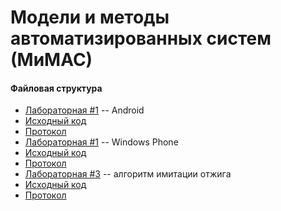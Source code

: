 Модели и методы автоматизированных систем (МиМАС)
=========================

#### Файловая структура
* [Лабораторная #1](lab01) -- Android
 * [Исходный код](lab01/code)
 * [Протокол](lab01/lab.tex)
* [Лабораторная #1](lab02) -- Windows Phone
 * [Исходный код](lab02/code.cs)
 * [Протокол](lab02/lab.tex)
* [Лабораторная #3](lab03) -- алгоритм имитации отжига
 * [Исходный код](lab03/annealing.cpp)
 * [Протокол](lab03/lab.tex)
